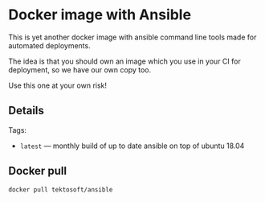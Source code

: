 # Docker image with Ansible

This is yet another docker image with ansible command line tools made for automated deployments.

The idea is that you should own an image which you use in your CI for deployment, so we have our own copy too.

Use this one at your own risk!

## Details

Tags:

-   `latest` — monthly build of up to date ansible on top of ubuntu 18.04

## Docker pull

```sh
docker pull tektosoft/ansible
```